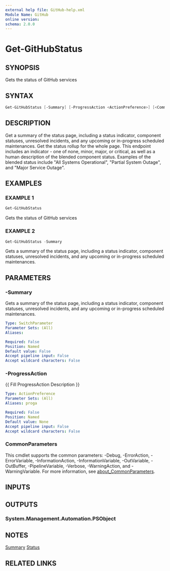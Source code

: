 ```yaml
---
external help file: GitHub-help.xml
Module Name: GitHub
online version:
schema: 2.0.0
---
```


# Get-GitHubStatus

## SYNOPSIS
Gets the status of GitHub services

## SYNTAX

```powershell
Get-GitHubStatus [-Summary] [-ProgressAction <ActionPreference>] [<CommonParameters>]
```

## DESCRIPTION
Get a summary of the status page, including a status indicator, component statuses, unresolved incidents,
and any upcoming or in-progress scheduled maintenances.
Get the status rollup for the whole page.
This endpoint
includes an indicator - one of none, minor, major, or critical, as well as a human description of the blended
component status.
Examples of the blended status include "All Systems Operational", "Partial System Outage",
and "Major Service Outage".

## EXAMPLES

### EXAMPLE 1
```powershell
Get-GitHubStatus
```

Gets the status of GitHub services

### EXAMPLE 2
```powershell
Get-GitHubStatus -Summary
```

Gets a summary of the status page, including a status indicator, component statuses, unresolved incidents,
and any upcoming or in-progress scheduled maintenances.

## PARAMETERS

### -Summary
Gets a summary of the status page, including a status indicator, component statuses, unresolved incidents,
and any upcoming or in-progress scheduled maintenances.

```yaml
Type: SwitchParameter
Parameter Sets: (All)
Aliases:

Required: False
Position: Named
Default value: False
Accept pipeline input: False
Accept wildcard characters: False
```

### -ProgressAction
{{ Fill ProgressAction Description }}

```yaml
Type: ActionPreference
Parameter Sets: (All)
Aliases: proga

Required: False
Position: Named
Default value: None
Accept pipeline input: False
Accept wildcard characters: False
```

### CommonParameters
This cmdlet supports the common parameters: -Debug, -ErrorAction, -ErrorVariable, -InformationAction, -InformationVariable, -OutVariable, -OutBuffer, -PipelineVariable, -Verbose, -WarningAction, and -WarningVariable. For more information, see [about_CommonParameters](http://go.microsoft.com/fwlink/?LinkID=113216).

## INPUTS

## OUTPUTS

### System.Management.Automation.PSObject
## NOTES
[Summary](https://www.githubstatus.com/api#summary)
[Status](https://www.githubstatus.com/api#status)

## RELATED LINKS

